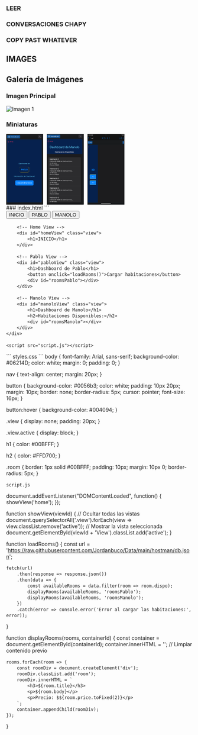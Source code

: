 
### LEER


### CONVERSACIONES CHAPY


### COPY PAST WHATEVER

## IMAGES
## Galería de Imágenes

### Imagen Principal
<img src="[https://github.com/Jordanbuco/Drive/blob/main/Markdown/0/IMG_0508.jpeg](https://raw.githubusercontent.com/Jordanbuco/Drive/main/Markdown/0/IMG_0508.png)" alt="Imagen 1" width="800"/>

### Miniaturas
<div style="display: flex; gap: 10px;">
  <img src="https://github.com/Jordanbuco/Drive/blob/main/Markdown/0/IMG_0506.jpeg" alt="Imagen 1 - Miniatura" width="100"/>
  <img src="https://github.com/Jordanbuco/Drive/blob/main/Markdown/0/IMG_0507.jpeg" alt="Imagen 2 - Miniatura" width="100"/>
  <img src="https://github.com/Jordanbuco/Drive/blob/main/Markdown/0/IMG_0508.jpeg" alt="Imagen 3 - Miniatura" width="100"/>
</div>
### index.html
```
<!DOCTYPE html>
<html lang="en">
<head>
    <meta charset="UTF-8">
    <meta name="viewport" content="width=device-width, initial-scale=1.0">
    <title>Mi Aplicación</title>
    <link rel="stylesheet" href="styles.css">
</head>
<body>
    <div id="app">
        <!-- Navigation Links -->
        <nav>
            <button onclick="showView('home')">INICIO</button>
            <button onclick="showView('pablo')">PABLO</button>
            <button onclick="showView('manolo')">MANOLO</button>
        </nav>
        
        <!-- Home View -->
        <div id="homeView" class="view">
            <h1>INICIO</h1>
        </div>

        <!-- Pablo View -->
        <div id="pabloView" class="view">
            <h1>Dashboard de Pablo</h1>
            <button onclick="loadRooms()">Cargar habitaciones</button>
            <div id="roomsPablo"></div>
        </div>

        <!-- Manolo View -->
        <div id="manoloView" class="view">
            <h1>Dashboard de Manolo</h1>
            <h2>Habitaciones Disponibles:</h2>
            <div id="roomsManolo"></div>
        </div>
    </div>

    <script src="script.js"></script>
</body>
</html>
```
styles.css
```
body {
    font-family: Arial, sans-serif;
    background-color: #06214D;
    color: white;
    margin: 0;
    padding: 0;
}

nav {
    text-align: center;
    margin: 20px;
}

button {
    background-color: #0056b3;
    color: white;
    padding: 10px 20px;
    margin: 10px;
    border: none;
    border-radius: 5px;
    cursor: pointer;
    font-size: 16px;
}

button:hover {
    background-color: #004094;
}

.view {
    display: none;
    padding: 20px;
}

.view.active {
    display: block;
}

h1 {
    color: #00BFFF;
}

h2 {
    color: #FFD700;
}

.room {
    border: 1px solid #00BFFF;
    padding: 10px;
    margin: 10px 0;
    border-radius: 5px;
}
```
script.js
```
document.addEventListener("DOMContentLoaded", function() {
    showView('home');
});

function showView(viewId) {
    // Ocultar todas las vistas
    document.querySelectorAll('.view').forEach(view => view.classList.remove('active'));
    // Mostrar la vista seleccionada
    document.getElementById(viewId + 'View').classList.add('active');
}

function loadRooms() {
    const url = 'https://raw.githubusercontent.com/Jordanbuco/Data/main/hostman/db.json';
    
    fetch(url)
        .then(response => response.json())
        .then(data => {
            const availableRooms = data.filter(room => room.dispo);
            displayRooms(availableRooms, 'roomsPablo');
            displayRooms(availableRooms, 'roomsManolo');
        })
        .catch(error => console.error('Error al cargar las habitaciones:', error));
}

function displayRooms(rooms, containerId) {
    const container = document.getElementById(containerId);
    container.innerHTML = ''; // Limpiar contenido previo

    rooms.forEach(room => {
        const roomDiv = document.createElement('div');
        roomDiv.classList.add('room');
        roomDiv.innerHTML = `
            <h3>${room.title}</h3>
            <p>${room.body}</p>
            <p>Precio: $${room.price.toFixed(2)}</p>
        `;
        container.appendChild(roomDiv);
    });
}
```
